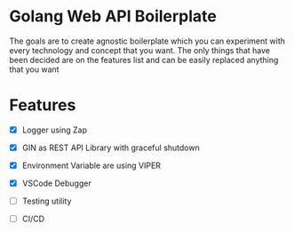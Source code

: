 # Golang Web API Boilerplate
The goals are to create agnostic boilerplate which
you can experiment with every technology and concept that you want.
The only things that have been decided are on the features list and can be easily replaced anything that you want

# Features
- [x] Logger using Zap<br>
- [x] GIN as REST API Library with graceful shutdown<br>
- [x] Environment Variable are using VIPER<br>
- [x] VSCode Debugger<br>
- [ ] Testing utility<br>
- [ ] CI/CD<br>

